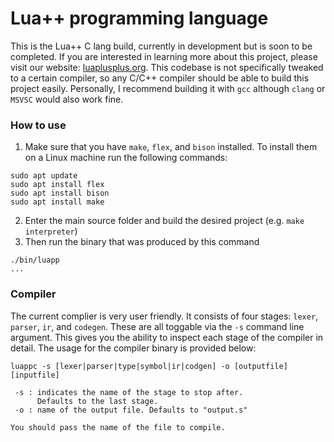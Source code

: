 # Lua++ programming language
This is the Lua++ C lang build, currently in development but is soon to be completed. If you are interested in learning more about this project, please visit our website: [luaplusplus.org](https://www.luaplusplus.org). This codebase is not specifically tweaked to a certain compiler, so any C/C++ compiler should be able to build this project easily. Personally, I recommend building it with ```gcc``` although ```clang``` or ```MSVSC``` would also work fine.

### How to use
1. Make sure that you have ``make``, ``flex``, and ``bison`` installed. To install them on a Linux machine run the following commands:
```
sudo apt update
sudo apt install flex
sudo apt install bison
sudo apt install make
```
2. Enter the main source folder and build the desired project (e.g. ```make interpreter```)
3. Then run the binary that was produced by this command
```
./bin/luapp
...
```

### Compiler
The current complier is very user friendly. It consists of four stages: ``lexer``, ``parser``, ``ir``, and ``codegen``. These are all toggable via the ``-s`` command line argument. This gives you the ability to inspect each stage of the compiler in detail. The usage for the compiler binary is provided below:
```
luappc -s [lexer|parser|type|symbol|ir|codgen] -o [outputfile] [inputfile]

 -s : indicates the name of the stage to stop after.
      Defaults to the last stage.
 -o : name of the output file. Defaults to "output.s"

You should pass the name of the file to compile.
```
